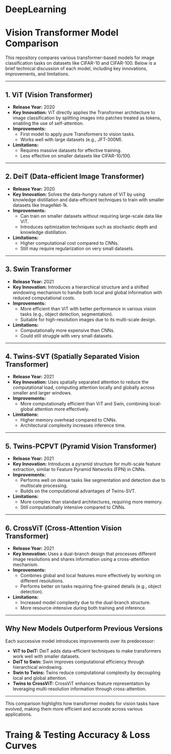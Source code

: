 # DeepLearning

# Vision Transformer Model Comparison

This repository compares various transformer-based models for image classification tasks on datasets like CIFAR-10 and CIFAR-100. Below is a brief technical discussion of each model, including key innovations, improvements, and limitations.

---

## 1. **ViT (Vision Transformer)**
- **Release Year:** 2020
- **Key Innovation:** ViT directly applies the Transformer architecture to image classification by splitting images into patches treated as tokens, enabling the use of self-attention.
- **Improvements:**
  - First model to apply pure Transformers to vision tasks.
  - Works well with large datasets (e.g., JFT-300M).
- **Limitations:**
  - Requires massive datasets for effective training.
  - Less effective on smaller datasets like CIFAR-10/100.

---

## 2. **DeiT (Data-efficient Image Transformer)**
- **Release Year:** 2020
- **Key Innovation:** Solves the data-hungry nature of ViT by using knowledge distillation and data-efficient techniques to train with smaller datasets like ImageNet-1k.
- **Improvements:**
  - Can train on smaller datasets without requiring large-scale data like ViT.
  - Introduces optimization techniques such as stochastic depth and knowledge distillation.
- **Limitations:**
  - Higher computational cost compared to CNNs.
  - Still may require regularization on very small datasets.

---

## 3. **Swin Transformer**
- **Release Year:** 2021
- **Key Innovation:** Introduces a hierarchical structure and a shifted windowing mechanism to handle both local and global information with reduced computational costs.
- **Improvements:**
  - More efficient than ViT with better performance in various vision tasks (e.g., object detection, segmentation).
  - Suitable for high-resolution images due to its multi-scale design.
- **Limitations:**
  - Computationally more expensive than CNNs.
  - Could still struggle with very small datasets.

---

## 4. **Twins-SVT (Spatially Separated Vision Transformer)**
- **Release Year:** 2021
- **Key Innovation:** Uses spatially separated attention to reduce the computational load, computing attention locally and globally across smaller and larger windows.
- **Improvements:**
  - More computationally efficient than ViT and Swin, combining local-global attention more effectively.
- **Limitations:**
  - Higher memory overhead compared to CNNs.
  - Architectural complexity increases inference time.

---

## 5. **Twins-PCPVT (Pyramid Vision Transformer)**
- **Release Year:** 2021
- **Key Innovation:** Introduces a pyramid structure for multi-scale feature extraction, similar to Feature Pyramid Networks (FPN) in CNNs.
- **Improvements:**
  - Performs well on dense tasks like segmentation and detection due to multiscale processing.
  - Builds on the computational advantages of Twins-SVT.
- **Limitations:**
  - More complex than standard architectures, requiring more memory.
  - Still computationally intensive compared to CNNs.

---

## 6. **CrossViT (Cross-Attention Vision Transformer)**
- **Release Year:** 2021
- **Key Innovation:** Uses a dual-branch design that processes different image resolutions and shares information using a cross-attention mechanism.
- **Improvements:**
  - Combines global and local features more effectively by working on different resolutions.
  - Performs better on tasks requiring fine-grained details (e.g., object detection).
- **Limitations:**
  - Increased model complexity due to the dual-branch structure.
  - More resource-intensive during both training and inference.

---

## Why New Models Outperform Previous Versions
Each successive model introduces improvements over its predecessor:
- **ViT to DeiT:** DeiT adds data-efficient techniques to make transformers work well with smaller datasets.
- **DeiT to Swin:** Swin improves computational efficiency through hierarchical windowing.
- **Swin to Twins:** Twins reduce computational complexity by decoupling local and global attention.
- **Twins to CrossViT:** CrossViT enhances feature representation by leveraging multi-resolution information through cross-attention.

---

This comparison highlights how transformer models for vision tasks have evolved, making them more efficient and accurate across various applications.



# Traing & Testing Accuracy & Loss Curves 

